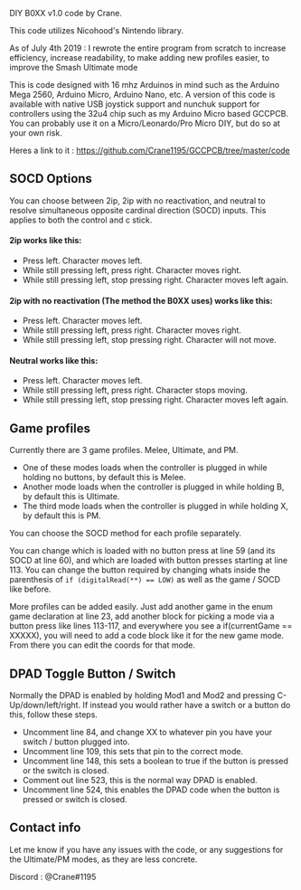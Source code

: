 DIY B0XX v1.0 code by Crane.

This code utilizes Nicohood's Nintendo library.

As of July 4th 2019 : I rewrote the entire program from scratch to increase efficiency, increase readability, to make adding new profiles easier, to improve the Smash Ultimate mode

This is code designed with 16 mhz Arduinos in mind such as the Arduino Mega 2560, Arduino Micro, Arduino Nano, etc. A version of this code is available with native USB joystick support and nunchuk support for controllers using the 32u4 chip such as my Arduino Micro based GCCPCB. You can probably use it on a Micro/Leonardo/Pro Micro DIY, but do so at your own risk.

Heres a link to it : https://github.com/Crane1195/GCCPCB/tree/master/code

## SOCD Options
You can choose between 2ip, 2ip with no reactivation, and neutral to resolve simultaneous opposite cardinal direction (SOCD) inputs. This applies to both the control and c stick.

#### 2ip works like this:
* Press left. Character moves left.
* While still pressing left, press right. Character moves right.
* While still pressing left, stop pressing right. Character moves left again.

#### 2ip with no reactivation (The method the B0XX uses) works like this:
* Press left. Character moves left.
* While still pressing left, press right. Character moves right.
* While still pressing left, stop pressing right. Character will not move.

#### Neutral works like this:
* Press left. Character moves left.
* While still pressing left, press right. Character stops moving.
* While still pressing left, stop pressing right. Character moves left again.

## Game profiles
Currently there are 3 game profiles. Melee, Ultimate, and PM.
* One of these modes loads when the controller is plugged in while holding no buttons, by default this is Melee.
* Another mode loads when the controller is plugged in while holding B, by default this is Ultimate.
* The third mode loads when the controller is plugged in while holding X, by default this is PM.

You can choose the SOCD method for each profile separately.

You can change which is loaded with no button press at line 59 (and its SOCD at line 60), and which are loaded with button presses starting at line 113. You can change the button required by changing whats inside the parenthesis of `if (digitalRead(**) == LOW)` as well as the game / SOCD like before.

More profiles can be added easily. Just add another game in the enum game declaration at line 23, add another block for picking a mode via a button press like lines 113-117, and everywhere you see a if(currentGame == XXXXX), you will need to add a code block like it for the new game mode. From there you can edit the coords for that mode.

## DPAD Toggle Button / Switch
Normally the DPAD is enabled by holding Mod1 and Mod2 and pressing C-Up/down/left/right. If instead you would rather have a switch or a button do this, follow these steps.
* Uncomment line 84, and change XX to whatever pin you have your switch / button plugged into.
* Uncomment line 109, this sets that pin to the correct mode.
* Uncomment line 148, this sets a boolean to true if the button is pressed or the switch is closed.
* Comment out line 523, this is the normal way DPAD is enabled.
* Uncomment line 524, this enables the DPAD code when the button is pressed or switch is closed.

## Contact info

Let me know if you have any issues with the code, or any suggestions for the Ultimate/PM modes, as they are less concrete.

Discord : @Crane#1195
